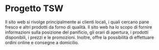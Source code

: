 # Progetto TSW
Il sito web si rivolge principalmente ai clienti locali, i quali cercano pane fresco 
e altri prodotti da forno di qualità. Il sito web ha lo scopo di fornire informazioni sulla 
posizione del panificio, gli orari di apertura, i prodotti disponibili, i prezzi e le promozioni. 
Inoltre, offre la possibilità di effettuare ordini online e consegne a domicilio. 
